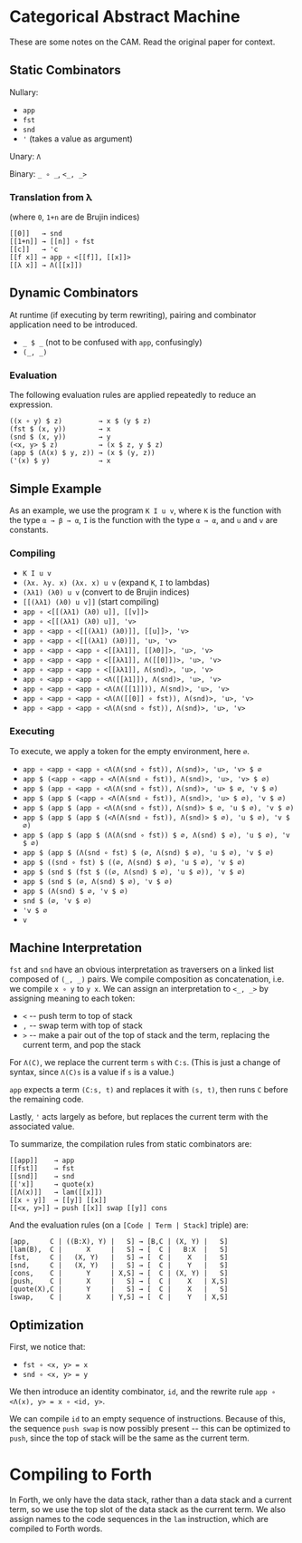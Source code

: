 Categorical Abstract Machine
============================

These are some notes on the CAM. Read the original paper for context.

Static Combinators
------------------

Nullary:

-	`app`
-	`fst`
-	`snd`
-	`'` (takes a value as argument)

Unary: `Λ`

Binary: `_ ∘ _`, `<_, _>`

### Translation from λ

(where `0`, `1+n` are de Brujin indices)

```
[[0]]   → snd
[[1+n]] → [[n]] ∘ fst
[[c]]   → 'c
[[f x]] → app ∘ <[[f]], [[x]]>
[[λ x]] → Λ([[x]])
```

Dynamic Combinators
-------------------

At runtime (if executing by term rewriting), pairing and combinator application need to be introduced.

-	`_ $ _` (not to be confused with `app`, confusingly)
-	`(_, _)`

### Evaluation

The following evaluation rules are applied repeatedly to reduce an expression.

```
((x ∘ y) $ z)         → x $ (y $ z)
(fst $ (x, y))        → x
(snd $ (x, y))        → y
(<x, y> $ z)          → (x $ z, y $ z)
(app $ (Λ(x) $ y, z)) → (x $ (y, z))
('(x) $ y)            → x
```

Simple Example
--------------

As an example, we use the program `K I u v`, where `K` is the function with the type `α → β → α`, `I` is the function with the type `α → α`, and `u` and `v` are constants.

### Compiling

-	`K I u v`
-	`(λx. λy. x) (λx. x) u v` (expand `K`, `I` to lambdas)
-	`(λλ1) (λ0) u v` (convert to de Brujin indices)
-	`[[(λλ1) (λ0) u v]]` (start compiling)
-	`app ∘ <[[(λλ1) (λ0) u]], [[v]]>`
-	`app ∘ <[[(λλ1) (λ0) u]], 'v>`
-	`app ∘ <app ∘ <[[(λλ1) (λ0)]], [[u]]>, 'v>`
-	`app ∘ <app ∘ <[[(λλ1) (λ0)]], 'u>, 'v>`
-	`app ∘ <app ∘ <app ∘ <[[λλ1]], [[λ0]]>, 'u>, 'v>`
-	`app ∘ <app ∘ <app ∘ <[[λλ1]], Λ([[0]])>, 'u>, 'v>`
-	`app ∘ <app ∘ <app ∘ <[[λλ1]], Λ(snd)>, 'u>, 'v>`
-	`app ∘ <app ∘ <app ∘ <Λ([[λ1]]), Λ(snd)>, 'u>, 'v>`
-	`app ∘ <app ∘ <app ∘ <Λ(Λ([[1]])), Λ(snd)>, 'u>, 'v>`
-	`app ∘ <app ∘ <app ∘ <Λ(Λ([[0]] ∘ fst)), Λ(snd)>, 'u>, 'v>`
-	`app ∘ <app ∘ <app ∘ <Λ(Λ(snd ∘ fst)), Λ(snd)>, 'u>, 'v>`

### Executing

To execute, we apply a token for the empty environment, here `∅`.

-	`app ∘ <app ∘ <app ∘ <Λ(Λ(snd ∘ fst)), Λ(snd)>, 'u>, 'v> $ ∅`
-	`app $ (<app ∘ <app ∘ <Λ(Λ(snd ∘ fst)), Λ(snd)>, 'u>, 'v> $ ∅)`
-	`app $ (app ∘ <app ∘ <Λ(Λ(snd ∘ fst)), Λ(snd)>, 'u> $ ∅, 'v $ ∅)`
-	`app $ (app $ (<app ∘ <Λ(Λ(snd ∘ fst)), Λ(snd)>, 'u> $ ∅), 'v $ ∅)`
-	`app $ (app $ (app ∘ <Λ(Λ(snd ∘ fst)), Λ(snd)> $ ∅, 'u $ ∅), 'v $ ∅)`
-	`app $ (app $ (app $ (<Λ(Λ(snd ∘ fst)), Λ(snd)> $ ∅), 'u $ ∅), 'v $ ∅)`
-	`app $ (app $ (app $ (Λ(Λ(snd ∘ fst)) $ ∅, Λ(snd) $ ∅), 'u $ ∅), 'v $ ∅)`
-	`app $ (app $ (Λ(snd ∘ fst) $ (∅, Λ(snd) $ ∅), 'u $ ∅), 'v $ ∅)`
-	`app $ ((snd ∘ fst) $ ((∅, Λ(snd) $ ∅), 'u $ ∅), 'v $ ∅)`
-	`app $ (snd $ (fst $ ((∅, Λ(snd) $ ∅), 'u $ ∅)), 'v $ ∅)`
-	`app $ (snd $ (∅, Λ(snd) $ ∅), 'v $ ∅)`
-	`app $ (Λ(snd) $ ∅, 'v $ ∅)`
-	`snd $ (∅, 'v $ ∅)`
-	`'v $ ∅`
-	`v`

Machine Interpretation
----------------------

`fst` and `snd` have an obvious interpretation as traversers on a linked list composed of `(_, _)` pairs. We compile composition as concatenation, i.e. we compile `x ∘ y` to `y x`. We can assign an interpretation to `<_, _>` by assigning meaning to each token:

-	`<` -- push term to top of stack
-	`,` -- swap term with top of stack
-	`>` -- make a pair out of the top of stack and the term, replacing the current term, and pop the stack

For `Λ(C)`, we replace the current term `s` with `C:s`. (This is just a change of syntax, since `Λ(C)s` is a value if `s` is a value.)

`app` expects a term `(C:s, t)` and replaces it with `(s, t)`, then runs `C` before the remaining code.

Lastly, `'` acts largely as before, but replaces the current term with the associated value.

To summarize, the compilation rules from static combinators are:

```
[[app]]    → app
[[fst]]    → fst
[[snd]]    → snd
[['x]]     → quote(x)
[[Λ(x)]]   → lam([[x]])
[[x ∘ y]]  → [[y]] [[x]]
[[<x, y>]] → push [[x]] swap [[y]] cons
```

And the evaluation rules (on a `[Code | Term | Stack]` triple) are:

```
[app,     C | ((B:X), Y) |   S] → [B,C | (X, Y) |   S]
[lam(B),  C |      X     |   S] → [  C |   B:X  |   S]
[fst,     C |   (X, Y)   |   S] → [  C |    X   |   S]
[snd,     C |   (X, Y)   |   S] → [  C |    Y   |   S]
[cons,    C |      Y     | X,S] → [  C | (X, Y) |   S]
[push,    C |      X     |   S] → [  C |    X   | X,S]
[quote(X),C |      Y     |   S] → [  C |    X   |   S]
[swap,    C |      X     | Y,S] → [  C |    Y   | X,S]
```

Optimization
------------

First, we notice that:

-	`fst ∘ <x, y> = x`
-	`snd ∘ <x, y> = y`

We then introduce an identity combinator, `id`, and the rewrite rule `app ∘ <Λ(x), y> = x ∘ <id, y>`.

We can compile `id` to an empty sequence of instructions. Because of this, the sequence `push swap` is now possibly present -- this can be optimized to `push`, since the top of stack will be the same as the current term.

Compiling to Forth
==================

In Forth, we only have the data stack, rather than a data stack and a current term, so we use the top slot of the data stack as the current term. We also assign names to the code sequences in the `lam` instruction, which are compiled to Forth words.
